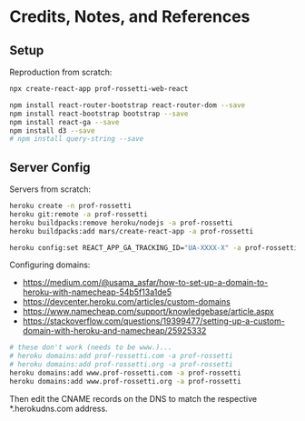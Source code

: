 # Credits, Notes, and References

## Setup

Reproduction from scratch:

```sh
npx create-react-app prof-rossetti-web-react

npm install react-router-bootstrap react-router-dom --save
npm install react-bootstrap bootstrap --save
npm install react-ga --save
npm install d3 --save
# npm install query-string --save
```

## Server Config

Servers from scratch:

```sh
heroku create -n prof-rossetti
heroku git:remote -a prof-rossetti
heroku buildpacks:remove heroku/nodejs -a prof-rossetti
heroku buildpacks:add mars/create-react-app -a prof-rossetti

heroku config:set REACT_APP_GA_TRACKING_ID="UA-XXXX-X" -a prof-rossetti

```

Configuring domains:

  + https://medium.com/@usama_asfar/how-to-set-up-a-domain-to-heroku-with-namecheap-54b5f13a1de5
  + https://devcenter.heroku.com/articles/custom-domains
  + https://www.namecheap.com/support/knowledgebase/article.aspx
  + https://stackoverflow.com/questions/19399477/setting-up-a-custom-domain-with-heroku-and-namecheap/25925332

```sh
# these don't work (needs to be www.)...
# heroku domains:add prof-rossetti.com -a prof-rossetti
# heroku domains:add prof-rossetti.org -a prof-rossetti
heroku domains:add www.prof-rossetti.com -a prof-rossetti
heroku domains:add www.prof-rossetti.org -a prof-rossetti
```

Then edit the CNAME records on the DNS to match the respective *.herokudns.com address.
